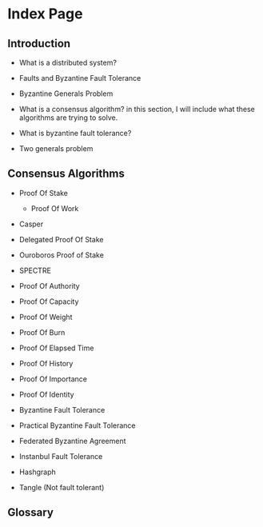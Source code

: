 # Index Page

## Introduction

* What is a distributed system?

* Faults and Byzantine Fault Tolerance

* Byzantine Generals Problem

* What is a consensus algorithm? in this section, I will include what these algorithms are trying to solve.

* What is byzantine fault tolerance?

* Two generals problem

## Consensus Algorithms

* Proof Of Stake

  * Proof Of Work

* Casper

* Delegated Proof Of Stake

* Ouroboros Proof of Stake

* SPECTRE

* Proof Of Authority

* Proof Of Capacity

* Proof Of Weight

* Proof Of Burn

* Proof Of Elapsed Time

* Proof Of History

* Proof Of Importance

* Proof Of Identity

* Byzantine Fault Tolerance

* Practical Byzantine Fault Tolerance

* Federated Byzantine Agreement

* Instanbul Fault Tolerance

* Hashgraph

* Tangle \(Not fault tolerant\)

## Glossary



